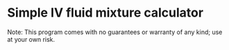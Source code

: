 # Simple IV fluid mixture calculator

Note: This program comes with no guarantees or warranty of any kind; use at your own risk.